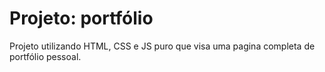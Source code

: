# Projeto: portfólio
Projeto utilizando HTML, CSS e JS puro que visa uma pagina completa de portfólio pessoal.


